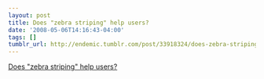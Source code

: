 ```yaml
---
layout: post
title: Does "zebra striping" help users?
date: '2008-05-06T14:16:43-04:00'
tags: []
tumblr_url: http://endemic.tumblr.com/post/33918324/does-zebra-striping-help-users
---
```

[Does "zebra striping" help users?](http://www.alistapart.com/articles/zebrastripingdoesithelp)  
